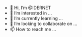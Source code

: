 - 👋 Hi, I’m @IDERNET
- 👀 I’m interested in ...
- 🌱 I’m currently learning ...
- 💞️ I’m looking to collaborate on ...
- 📫 How to reach me ...

<!---
IDERNET/IDERNET is a ✨ special ✨ repository because its `README.md` (this file) appears on your GitHub profile.
You can click the Preview link to take a look at your changes.
--->
